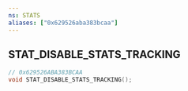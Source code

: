 ```yaml
---
ns: STATS
aliases: ["0x629526aba383bcaa"]
---
```

## STAT_DISABLE_STATS_TRACKING

```c
// 0x629526ABA383BCAA
void STAT_DISABLE_STATS_TRACKING();
```
